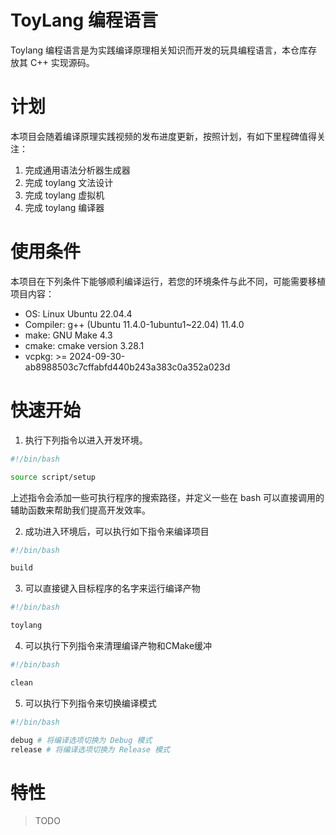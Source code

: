 <h1> ToyLang 编程语言 </h1>

Toylang 编程语言是为实践编译原理相关知识而开发的玩具编程语言，本仓库存放其 C++ 实现源码。

# 计划

本项目会随着编译原理实践视频的发布进度更新，按照计划，有如下里程碑值得关注：

1. 完成通用语法分析器生成器
2. 完成 toylang 文法设计
4. 完成 toylang 虚拟机
5. 完成 toylang 编译器

# 使用条件

本项目在下列条件下能够顺利编译运行，若您的环境条件与此不同，可能需要移植项目内容：

- OS: Linux Ubuntu 22.04.4
- Compiler: g++ (Ubuntu 11.4.0-1ubuntu1~22.04) 11.4.0
- make: GNU Make 4.3
- cmake: cmake version 3.28.1
- vcpkg: >= 2024-09-30-ab8988503c7cffabfd440b243a383c0a352a023d

# 快速开始

1. 执行下列指令以进入开发环境。

~~~bash
#!/bin/bash

source script/setup
~~~

上述指令会添加一些可执行程序的搜索路径，并定义一些在 bash 可以直接调用的辅助函数来帮助我们提高开发效率。

2. 成功进入环境后，可以执行如下指令来编译项目

~~~bash
#!/bin/bash

build
~~~

3. 可以直接键入目标程序的名字来运行编译产物

~~~bash
#!/bin/bash 

toylang
~~~

4. 可以执行下列指令来清理编译产物和CMake缓冲

~~~bash
#!/bin/bash

clean
~~~

5. 可以执行下列指令来切换编译模式

~~~bash
#!/bin/bash

debug # 将编译选项切换为 Debug 模式
release # 将编译选项切换为 Release 模式
~~~

# 特性

> TODO